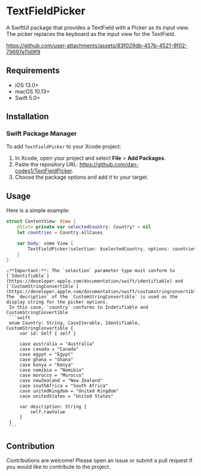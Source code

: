 
# TextFieldPicker

A SwiftUI package that provides a TextField with a Picker as its input view. The picker replaces the keyboard as the input view for the TextField.

https://github.com/user-attachments/assets/83f029db-457b-4521-9f02-79697e11d9f9

## Requirements

- iOS 13.0+
- macOS 10.13+
- Swift 5.0+
## Installation

### Swift Package Manager

To add `TextFieldPicker` to your Xcode project:

1. In Xcode, open your project and select **File** > **Add Packages**.
2. Paste the repository URL: https://github.com/dan-codes1/TextFieldPicker.
3. Choose the package options and add it to your target.


## Usage

Here is a simple example:
```swift
struct ContentView: View {
    @State private var selectedCountry: Country? = nil
    let countries = Country.allCases

    var body: some View {
        TextFieldPicker(selection: $selectedCountry, options: countries)
    }
}
```

    ⚠️**Important:**: The `selection` parameter type must conform to [`Identifiable`](https://developer.apple.com/documentation/swift/identifiable) and [`CustomStringConvertible`](https://developer.apple.com/documentation/swift/customstringconvertible). The `decription` of the `CustomStringConvertible` is used as the display string for the picker options.
     In this case, `country` conforms to Indetifiable and CustomStringConvertible
     ```swift
     enum Country: String, CaseIterable, Identifiable, CustomStringConvertible {
         var id: Self { self }

         case australia = "Australia"
         case canada = "Canada"
         case egypt = "Egypt"
         case ghana = "Ghana"
         case kenya = "Kenya"
         case namibia = "Namibia"
         case morocco = "Morocco"
         case newZealand = "New Zealand"
         case southAfrica = "South Africa"
         case unitedKingdom = "United Kingdom"
         case unitedStates = "United States"

         var description: String {
             self.rawValue
         }
     }
     ```
## Contribution
Contributions are welcome! Please open an issue or submit a pull request if you would like to contribute to the project.
